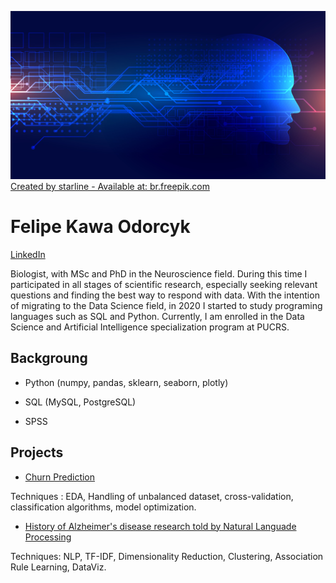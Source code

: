 ![alt text](https://raw.githubusercontent.com/felipeodorcyk/Data_Science_Portfolio/main/18298.jpg)
<a href='https://br.freepik.com/fotos-vetores-gratis/fundo'>Created by starline - Available at: br.freepik.com</a>

# Felipe Kawa Odorcyk 
[LinkedIn](www.linkedin.com/in/felipe-odorcyk)

Biologist, with MSc and PhD in the Neuroscience field. During this time I participated in all stages of scientific research, especially seeking relevant questions
and finding the best way to respond with data. With the intention of migrating to the Data Science field, in 2020 I started to study programing languages such as SQL and Python. Currently, I am enrolled in the Data Science and Artificial Intelligence specialization program at PUCRS.

## Backgroung
* Python (numpy, pandas, sklearn, seaborn, plotly)

* SQL (MySQL, PostgreSQL)

* SPSS

## Projects

* [Churn Prediction](https://github.com/felipeodorcyk/Data_Science_Portfolio/blob/main/TelecomUsers.ipynb)

Techniques : EDA, Handling of unbalanced dataset, cross-validation, classification algorithms, model optimization.

* [History of Alzheimer's disease research told by Natural Languade Processing](https://github.com/felipeodorcyk/Data_Science_Portfolio/blob/main/AlzheimerDiseaseProject.ipynb)

Techniques: NLP, TF-IDF, Dimensionality Reduction, Clustering, Association Rule Learning, DataViz.
